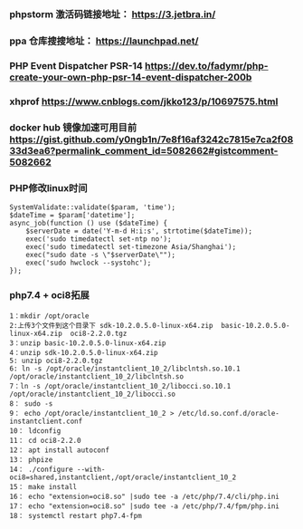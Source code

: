 ### phpstorm 激活码链接地址： https://3.jetbra.in/
### ppa 仓库搜搜地址： https://launchpad.net/
### PHP Event Dispatcher PSR-14   https://dev.to/fadymr/php-create-your-own-php-psr-14-event-dispatcher-200b
### xhprof  https://www.cnblogs.com/jkko123/p/10697575.html
### docker hub 镜像加速可用目前    https://gist.github.com/y0ngb1n/7e8f16af3242c7815e7ca2f0833d3ea6?permalink_comment_id=5082662#gistcomment-5082662

### PHP修改linux时间
```
SystemValidate::validate($param, 'time');
$dateTime = $param['datetime'];
async_job(function () use ($dateTime) {
    $serverDate = date('Y-m-d H:i:s', strtotime($dateTime));
    exec('sudo timedatectl set-ntp no');
    exec('sudo timedatectl set-timezone Asia/Shanghai');
    exec("sudo date -s \"$serverDate\"");
    exec('sudo hwclock --systohc');
});
```

### php7.4 + oci8拓展
```
1：mkdir /opt/oracle
2:上传3个文件到这个目录下 sdk-10.2.0.5.0-linux-x64.zip  basic-10.2.0.5.0-linux-x64.zip  oci8-2.2.0.tgz
3：unzip basic-10.2.0.5.0-linux-x64.zip
4：unzip sdk-10.2.0.5.0-linux-x64.zip
5: unzip oci8-2.2.0.tgz
6: ln -s /opt/oracle/instantclient_10_2/libclntsh.so.10.1 /opt/oracle/instantclient_10_2/libclntsh.so
7：ln -s /opt/oracle/instantclient_10_2/libocci.so.10.1 /opt/oracle/instantclient_10_2/libocci.so
8： sudo -s
9： echo /opt/oracle/instantclient_10_2 > /etc/ld.so.conf.d/oracle-instantclient.conf
10： ldconfig
11： cd oci8-2.2.0
12： apt install autoconf
13： phpize
14： ./configure --with-oci8=shared,instantclient,/opt/oracle/instantclient_10_2
15： make install
16： echo "extension=oci8.so" |sudo tee -a /etc/php/7.4/cli/php.ini
17： echo "extension=oci8.so" |sudo tee -a /etc/php/7.4/fpm/php.ini
18： systemctl restart php7.4-fpm

```
